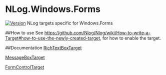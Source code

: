 # NLog.Windows.Forms
[![Version](https://img.shields.io/nuget/v/NLog.Windows.Forms.svg)](https://www.nuget.org/packages/NLog.Windows.Forms)
NLog targets specific for Windows.Forms

##How to use
See https://github.com/Nlog/Nlog/wiki/How-to-write-a-Target#how-to-use-the-newly-created-target, for how to enable the target.

##Documentation
[RichTextBoxTarget](https://github.com/NLog/NLog.Windows.Forms/wiki/RichTextBoxTarget)

[MessageBoxTarget](https://github.com/NLog/NLog.Windows.Forms/wiki/MessageBoxTarget)

[FormControlTarget](https://github.com/NLog/NLog.Windows.Forms/wiki/FormControlTarget)
